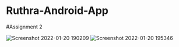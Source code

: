 # Ruthra-Android-App
#Assignment 2

 
![Screenshot 2022-01-20 190209](https://user-images.githubusercontent.com/98040179/150369732-a18686d6-b626-4327-a3df-7a4ab5432438.png)
![Screenshot 2022-01-20 195346](https://user-images.githubusercontent.com/98040179/150369757-4c66380f-4fd5-4281-a4ef-7fb081bffbd8.png)
